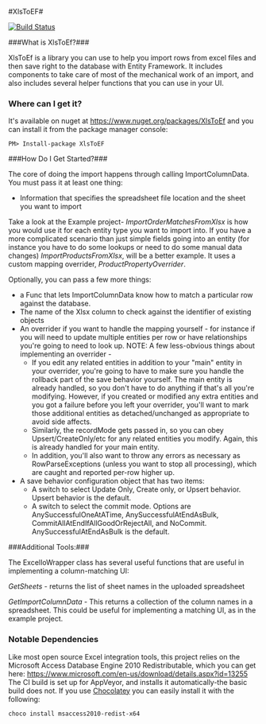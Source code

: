 #XlsToEF#

[![Build Status](https://ci.appveyor.com/api/projects/status/github/ajepst/XlstoEf?branch=master&svg=true)](https://ci.appveyor.com/project/ajepst/xlstoef)

###What is XlsToEf?###

XlsToEf is a library you can use to help you import rows from excel files and then save right to the database with Entity Framework.  It includes components to take care of most of the mechanical work of an import, and also includes several helper functions that you can use in your UI.

### Where can I get it? ###
It's available on nuget at https://www.nuget.org/packages/XlsToEf and you can install it from the package manager console:

```
PM> Install-package XlsToEF
```

###How Do I Get Started?###

The core of doing the import happens through calling ImportColumnData. You must pass it at least one thing:

* Information that specifies the spreadsheet file location and the sheet you want to import

Take a look at the Example project- *ImportOrderMatchesFromXlsx* is how you would use it for each entity type you want to import into. If you have a more complicated scenario than just simple fields going into an entity (for instance you have to do some lookups or need to do some manual data changes) *ImportProductsFromXlsx*, will be a better example. It uses a custom mapping overrider, *ProductPropertyOverrider*.

Optionally, you can pass a few more things:

* a Func that lets ImportColumnData know how to match a particular row against the database.
* The name of the Xlsx column to check against the identifier of existing objects
* An overrider if you want to handle the mapping yourself - for instance if you will need to update multiple entities per row or have relationships you're going to need to look up. NOTE: A few less-obvious things about implementing an overrider -
  * If you edit any related entities in addition to your "main" entity in your overrider, you're going to have to make sure you handle the rollback part of the save behavior yourself. The main entity is already handled, so you don't have to do anything if that's all you're modifying.  However, if you created or modified any extra entities and you got a failure before you left your overrider, you'll want to mark those additional entities as detached/unchanged as appropriate to avoid side affects.
  * Similarly, the recordMode gets passed in, so you can obey Upsert/CreateOnly/etc for any related entities you modify. Again, this is already handled for your main entity.
  * In addition, you'll also want to throw any errors as necessary as RowParseExceptions (unless you want to stop all processing), which are caught and reported per-row higher up.
* A save behavior configuration object that has two items:
  * A switch to select Update Only, Create only, or Upsert behavior. Upsert behavior is the default.
  * A switch to select the commit mode. Options are AnySuccessfulOneAtATime, AnySuccessfulAtEndAsBulk, CommitAllAtEndIfAllGoodOrRejectAll, and NoCommit. AnySuccessfulAtEndAsBulk is the default.

###Additional Tools:###

The ExcelIoWrapper class has several useful functions that are useful in implementing a column-matching UI:

*GetSheets* - returns the list of sheet names in the uploaded spreadsheet

*GetImportColumnData* - This returns a collection of the column names in a spreadsheet. This could be useful for implementing a matching UI, as in the example project.

### Notable Dependencies ###

Like most open source Excel integration tools, this project relies on the Microsoft Access Database Engine 2010 Redistributable, which you can get here:
https://www.microsoft.com/en-us/download/details.aspx?id=13255
The CI build is set up for AppVeyor, and installs it automatically-the basic build does not. If you use [Chocolatey](https://chocolatey.org/) you can easily install it with the following:

```
choco install msaccess2010-redist-x64
```
